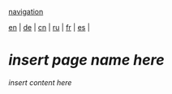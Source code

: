 [navigation](https://github.com/syncloud/docs/blob/master/*/index.md)

[en](https://github.com/syncloud/platform/wiki/Device-migration) | 
[de](https://github.com/syncloud/docs/blob/master/de/content/Device-migration.md) | 
[cn](https://github.com/syncloud/docs/blob/master/cn/content/Device-migration.md) | 
[ru](https://github.com/syncloud/docs/blob/master/ru/content/Device-migration.md) | 
[fr](https://github.com/syncloud/docs/blob/master/fr/content/Device-migration.md) | 
[es](https://github.com/syncloud/docs/blob/master/es/content/Device-migration.md) | 

# *insert page name here*

*insert content here*
